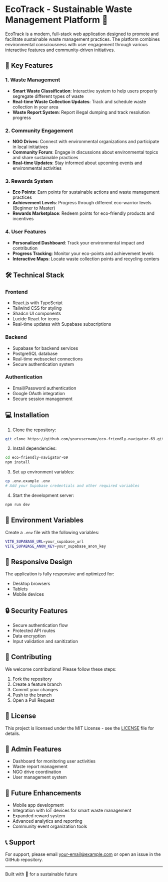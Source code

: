 # EcoTrack - Sustainable Waste Management Platform 🌱

EcoTrack is a modern, full-stack web application designed to promote and facilitate sustainable waste management practices. The platform combines environmental consciousness with user engagement through various interactive features and community-driven initiatives.

## 🌟 Key Features

### 1. Waste Management
- **Smart Waste Classification**: Interactive system to help users properly segregate different types of waste
- **Real-time Waste Collection Updates**: Track and schedule waste collection in your area
- **Waste Report System**: Report illegal dumping and track resolution progress

### 2. Community Engagement
- **NGO Drives**: Connect with environmental organizations and participate in local initiatives
- **Community Forum**: Engage in discussions about environmental topics and share sustainable practices
- **Real-time Updates**: Stay informed about upcoming events and environmental activities

### 3. Rewards System
- **Eco Points**: Earn points for sustainable actions and waste management practices
- **Achievement Levels**: Progress through different eco-warrior levels (Beginner to Master)
- **Rewards Marketplace**: Redeem points for eco-friendly products and incentives

### 4. User Features
- **Personalized Dashboard**: Track your environmental impact and contribution
- **Progress Tracking**: Monitor your eco-points and achievement levels
- **Interactive Maps**: Locate waste collection points and recycling centers

## 🛠️ Technical Stack

### Frontend
- React.js with TypeScript
- Tailwind CSS for styling
- Shadcn UI components
- Lucide React for icons
- Real-time updates with Supabase subscriptions

### Backend
- Supabase for backend services
- PostgreSQL database
- Real-time websocket connections
- Secure authentication system

### Authentication
- Email/Password authentication
- Google OAuth integration
- Secure session management

## 💻 Installation

1. Clone the repository:
```bash
git clone https://github.com/yourusername/eco-friendly-navigator-69.git
```

2. Install dependencies:
```bash
cd eco-friendly-navigator-69
npm install
```

3. Set up environment variables:
```bash
cp .env.example .env
# Add your Supabase credentials and other required variables
```

4. Start the development server:
```bash
npm run dev
```

## 🔐 Environment Variables

Create a `.env` file with the following variables:
```bash
VITE_SUPABASE_URL=your_supabase_url
VITE_SUPABASE_ANON_KEY=your_supabase_anon_key
```

## 📱 Responsive Design

The application is fully responsive and optimized for:
- Desktop browsers
- Tablets
- Mobile devices

## 🔒 Security Features

- Secure authentication flow
- Protected API routes
- Data encryption
- Input validation and sanitization

## 🤝 Contributing

We welcome contributions! Please follow these steps:

1. Fork the repository
2. Create a feature branch
3. Commit your changes
4. Push to the branch
5. Open a Pull Request

## 📄 License

This project is licensed under the MIT License - see the [LICENSE](LICENSE) file for details.

## 👥 Admin Features

- Dashboard for monitoring user activities
- Waste report management
- NGO drive coordination
- User management system

## 🎯 Future Enhancements

- Mobile app development
- Integration with IoT devices for smart waste management
- Expanded reward system
- Advanced analytics and reporting
- Community event organization tools

## 📞 Support

For support, please email [your-email@example.com](mailto:your-email@example.com) or open an issue in the GitHub repository.

---

Built with 💚 for a sustainable future
